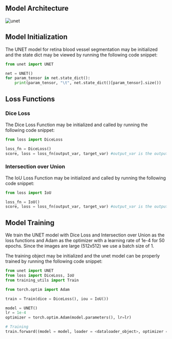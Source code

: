 ## Model Architecture
![unet](https://user-images.githubusercontent.com/66861243/132897468-8004e34c-3637-4ced-8225-c1ad971b451b.png)

## Model Initialization
The UNET model for retina blood vessel segmentation may be initialized and the state dict may be viewed by running the following code snippet:

```python
from unet import UNET

net = UNET()
for param_tensor in net.state_dict():
    print(param_tensor, "\t", net.state_dict()[param_tensor].size())
```

## Loss Functions

### Dice Loss
The Dice Loss Function may be initialized and called by running the following code snippet:

```python
from loss import DiceLoss

loss_fn = DiceLoss()
score, loss = loss_fn(output_var, target_var) #output_var is the output mask and target_var is the label
```
### Intersection over Union
The IoU Loss Function may be initialized and called by running the following code snippet:

```python
from loss import IoU

loss_fn = IoU()
score, loss = loss_fn(output_var, target_var) #output_var is the output mask and target_var is the label
```
## Model Training
We train the UNET model with Dice Loss and Intersection over Union as the loss functions and Adam as the optimizer with a learning rate of 1e-4 for 50 epochs. Since the images are large (512x512) we use a batch size of 1. 

The training object may be initialized and the unet model can be properly trained by running the following code snippet:
```python
from unet import UNET
from loss import DiceLoss, IoU
from training_utils import Train

from torch.optim import Adam

train = Train(dice = DiceLoss(), iou = IoU())

model = UNET()
lr = 1e-4
optimizer = torch.optim.Adam(model.parameters(), lr=lr)

# Training
train.forward((model = model, loader = <dataloader_object>, optimizer = optimizer, epoch = 50)
```

